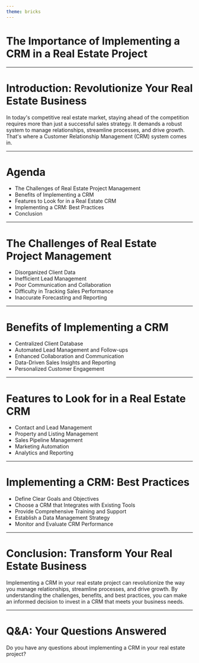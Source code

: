 ```yaml
---
theme: bricks
---
```


# The Importance of Implementing a CRM in a Real Estate Project

---
# Introduction: Revolutionize Your Real Estate Business

In today's competitive real estate market, staying ahead of the competition requires more than just a successful sales strategy. It demands a robust system to manage relationships, streamline processes, and drive growth. That's where a Customer Relationship Management (CRM) system comes in.

---
# Agenda

- The Challenges of Real Estate Project Management
- Benefits of Implementing a CRM
- Features to Look for in a Real Estate CRM
- Implementing a CRM: Best Practices
- Conclusion

---
# The Challenges of Real Estate Project Management

* Disorganized Client Data
* Inefficient Lead Management
* Poor Communication and Collaboration
* Difficulty in Tracking Sales Performance
* Inaccurate Forecasting and Reporting

---
# Benefits of Implementing a CRM

* Centralized Client Database
* Automated Lead Management and Follow-ups
* Enhanced Collaboration and Communication
* Data-Driven Sales Insights and Reporting
* Personalized Customer Engagement

---
# Features to Look for in a Real Estate CRM

* Contact and Lead Management
* Property and Listing Management
* Sales Pipeline Management
* Marketing Automation
* Analytics and Reporting

---
# Implementing a CRM: Best Practices

* Define Clear Goals and Objectives
* Choose a CRM that Integrates with Existing Tools
* Provide Comprehensive Training and Support
* Establish a Data Management Strategy
* Monitor and Evaluate CRM Performance

---
# Conclusion: Transform Your Real Estate Business

Implementing a CRM in your real estate project can revolutionize the way you manage relationships, streamline processes, and drive growth. By understanding the challenges, benefits, and best practices, you can make an informed decision to invest in a CRM that meets your business needs.

---
# Q&A: Your Questions Answered

Do you have any questions about implementing a CRM in your real estate project?
